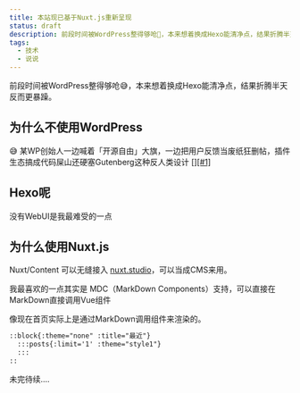 ```yaml
---
title: 本站现已基于Nuxt.js重新呈现
status: draft
description: 前段时间被WordPress整得够呛😤，本来想着换成Hexo能清净点，结果折腾半天反而更暴躁。
tags:
  - 技术
  - 说说
---
```


前段时间被WordPress整得够呛😅，本来想着换成Hexo能清净点，结果折腾半天反而更暴躁。

## 为什么不使用WordPress

😅 某WP创始人一边喊着「开源自由」大旗，一边把用户反馈当废纸狂删帖，插件生态搞成代码屎山还硬塞Gutenberg这种反人类设计 \[][\[#1\]](https://wptea.com/wordpress-has-blocked-you/)

## Hexo呢

没有WebUI是我最难受的一点

## 为什么使用Nuxt.js

Nuxt/Content 可以无缝接入 [](/)[nuxt.studio](https://nuxt.studio/)，可以当成CMS来用。

我最喜欢的一点其实是 MDC（MarkDown Components）支持，可以直接在MarkDown直接调用Vue组件

像现在首页实际上是通过MarkDown调用组件来渲染的。

```md
::block{:theme="none" :title="最近"}
  :::posts{:limit='1' :theme="style1"}
  :::
::
```

未完待续....